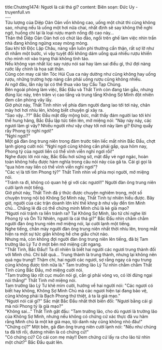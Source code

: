 title:Chương1474: Ngươi là cái thá gì?
content:
Biên soạn: Đức Uy - truyenfull.vn<br>---<br>Tửu lượng của Diệp Oản Oản vốn không cao, uống một chút thì cũng không sao, nhưng nếu là uống một hơi nửa chai, nhất định sẽ say không thể nghi ngờ, huống chi lại là loại rượu mạnh nồng độ cao này...<br>Thân thể Diệp Oản Oản hơi có chút lảo đảo, ngồi trên ghế làm việc nhìn trần nhà đang không ngừng xoay mòng mòng.<br>Sau khi tới Độc Lập Châu, nàng vẫn luôn phi thường cẩn thận, rất sợ lỡ như đi nhầm một bước, vì vậy tuyệt đối không dám uống quá nhiều rượu khiến cho mình rơi vào trạng thái không tỉnh táo.<br>Nếu không vạn nhất lúc say rượu nói sai hay làm sai điều gì, thứ đợi nàng rước lấy chính là họa sát thân.<br>Cũng còn may cái tên Tóc Húi Cua ca này dường như cũng không hay uống rượu, những trường hợp nàng cần phải uống rượu cũng không nhiều.<br>Ai ngờ đâu, lần này lại có thể thua vào tay Cẩu Tạp Chủng.<br>Bên ngoài phòng làm việc, Bắc Đẩu và Thất Tinh còn đang tán gẫu, nhưng đúng lúc này, trên trăm vị cao tầng và trung tầng Không Sợ Minh đột nhiên đem căn phòng vây lấy.<br>Giờ phút này, Thất Tinh nhìn về phía đám người đang lao tới tơi này, chân mày hơi hơi nhíu lên, không biết chuyện gì xảy ra.<br>"Sao vậy...??" Bắc Đẩu mặt đầy mộng bức, mắt thấy đám người lao tới khí thế hung hăng, Bắc Đẩu lập tức tiến lên, mở miệng nói: "Này này này, các ngươi làm gì vậy? Nhiều người như vậy chạy tới nơi này làm gì? Đừng quấy rầy Phong tỷ nghỉ ngơi!"<br>"Nghỉ ngơi?"<br>Một gã đàn ông trung niên trong đám trước tiên liếc mắt nhìn Bắc Đẩu, chợt lạnh giọng cười nói: "Nghỉ ngơi cũng không cần phải gấp, qua hôm nay, Phong tỷ của ngươi liền có thể vĩnh viễn nghỉ ngơi rồi!"<br>Nghe được lời nói này, Bắc Đẩu hơi sững sờ, mặt đầy vẻ ngơ ngác, hoàn toàn không hiểu được hàm nghĩa trong câu nói này của gã ta. Cái gì gọi là “qua hôm nay liền có thể vĩnh viễn nghỉ ngơi”?<br>"Các vị là tới tìm Phong tỷ?" Thất Tinh nhìn về phía mọi người, mở miệng nói.<br>"Tránh ra đi, không có quan hệ gì với các ngươi!!" Người đàn ông trung niên cười lạnh một tiếng.<br>Giờ phút này, Thất Tinh đã ý thức được chuyện nghiêm trọng, một số chuyện trong nội bộ Không Sợ Minh này, Thất Tinh tự nhiên hiểu được. Bây giờ, người của các trận doanh lớn khí thế kh*ng b* như vậy đến tìm Minh chủ... Chẳng lẽ đã có thể chứng minh Minh chủ là kẻ giả mạo?<br>"Ngươi nói tránh ra liền tránh ra? Tại Không Sợ Minh, lão tử chỉ nghe lời Phong tỷ và Ôn Tử Nhiên, ngươi là cái thá gì?" Bắc Đẩu nhìn chằm chằm người đàn ông trung niên mở miệng nói, lại cười lạnh một tiếng.<br>Nghe tiếng, chân mày người đàn ông trung niên nhất thời nhíu lên, trong mắt hiện ra một sự tức giận không hề che giấu chút nào.<br>Nhưng mà, còn không đợi người đàn ông trung niên lên tiếng, đã bị Tam trưởng lão Lý Tư ở một bên mở miệng cắt ngang.<br>"Thất Tinh, Bắc Đẩu!! Ta dĩ nhiên là biết hai người các ngươi trung thành đối với Minh chủ. Chỉ bất quá... Trung thành là trung thành, nhưng lại không nên quá ngu trung!! Thậm chí, hai người các ngươi, sợ rằng ngay cả ngu trung cũng không được tính nữa là." Tam trưởng lão Lý Tư nhìn chằm chằm Thất Tinh cùng Bắc Đẩu, mở miệng cười nói.<br>"Tam trưởng lão rốt cục muốn nói gì, cần gì phải vòng vo, có lời đừng ngại nói thẳng!" Thất Tinh mở miệng nói.<br>Tam trưởng lão Lý Tư khẽ mỉm cười, hướng về hai người nói: "Các ngươi có biết hay không, Không Sợ Minh Chủ mà các ngươi hiện tại đang bảo vệ, cũng không phải là Bạch Phong thứ thiệt, ả ta là giả mạo."<br>"Ngươi nói cái gì?" Sắc mặt Bắc Đẩu nhất thời biến đổi: "Ngươi bằng cái gì mà nói Phong tỷ là giả mạo?"<br>"Không sai..." Thất Tinh gật đầu: "Tam trưởng lão, cho dù ngươi là trưởng lão của Không Sợ Minh, nhưng nếu không có chứng cứ xác thực đã vu hãm rằng Minh chủ là một kẻ giả mạo, tội danh này cũng không nhỏ đâu!"<br>"Chứng cứ?" Một bên, gã đàn ông trung niên cười lạnh nói: "Nếu như chúng ta đã tới rồi, đương nhiên là có chứng cứ!"<br>"Có chứng cứ? Có cái con mẹ mày!! Đem chứng cứ lấy ra cho lão tử nhìn một chút?" Bắc Đẩu quát lên.